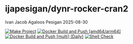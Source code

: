 ijapesigan/dynr-rocker-cran2
================
Ivan Jacob Agaloos Pesigan
2025-08-30

<!-- README.md is generated from .setup/readme/README.Rmd. Please edit that file -->

<!-- badges: start -->

[![Make
Project](https://github.com/ijapesigan/docker-dynr-rocker-cran2/actions/workflows/make.yml/badge.svg)](https://github.com/ijapesigan/docker-dynr-rocker-cran2/actions/workflows/make.yml)
[![Docker Build and Push
\[amd64/arm64\]](https://github.com/ijapesigan/docker-dynr-rocker-cran2/actions/workflows/docker-build-push-multi.yml/badge.svg)](https://github.com/ijapesigan/docker-dynr-rocker-cran2/actions/workflows/docker-build-push-multi.yml)
[![Docker Build and Push \[multi\]
(Daily)](https://github.com/ijapesigan/docker-dynr-rocker-cran2/actions/workflows/docker-build-push-daily-multi.yml/badge.svg)](https://github.com/ijapesigan/docker-dynr-rocker-cran2/actions/workflows/docker-build-push-daily-multi.yml)
[![Shell
Check](https://github.com/ijapesigan/docker-dynr-rocker-cran2/actions/workflows/shellcheck.yml/badge.svg)](https://github.com/ijapesigan/docker-dynr-rocker-cran2/actions/workflows/shellcheck.yml)
<!-- badges: end -->
